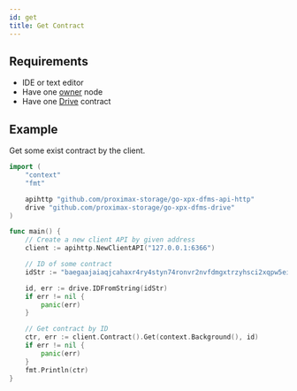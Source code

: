 ```yaml
---
id: get
title: Get Contract
---
```


## Requirements

- IDE or text editor
- Have one [owner](../../roles/owner.md) node
- Have one [Drive](../../built_in_features/drive/overview.md) contract

## Example

Get some exist contract by the client.

```go
import (
    "context"
    "fmt"

    apihttp "github.com/proximax-storage/go-xpx-dfms-api-http"
    drive "github.com/proximax-storage/go-xpx-dfms-drive"
)

func main() {
    // Create a new client API by given address
    client := apihttp.NewClientAPI("127.0.0.1:6366")

    // ID of some contract
    idStr := "baegaajaiaqjcahaxr4ry4styn74ronvr2nvfdmgxtrzyhsci2xqpw5eisrisrgn5"

    id, err := drive.IDFromString(idStr)
    if err != nil {
        panic(err)
    }

    // Get contract by ID
    ctr, err := client.Contract().Get(context.Background(), id)
    if err != nil {
        panic(err)
    }
    fmt.Println(ctr)
}
```
